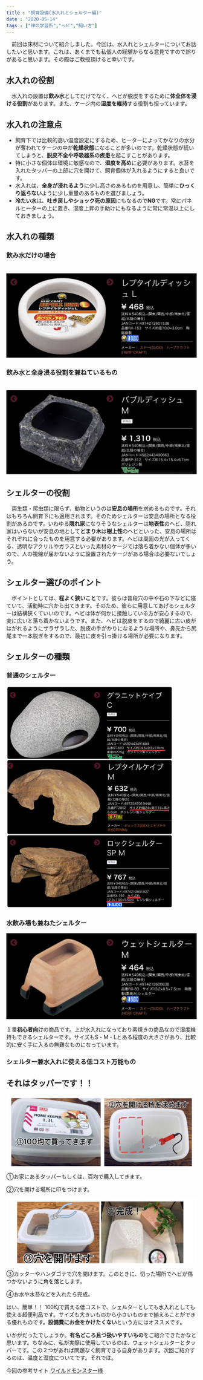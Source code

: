 ```yaml
---
title : "飼育設備(水入れとシェルター編)"
date : "2020-05-14"
tags : ["律の学習所","ヘビ","飼い方"]
---
```


　前回は床材について紹介しました。今回は、水入れとシェルターについてお話したいと思います。これは、あくまでも私個人の経験からなる意見ですので誤りがあると思います。その際はご教授頂けると幸いです。

## 水入れの役割
　水入れの設置は**飲み水**としてだけでなく、ヘビが脱皮をするために**体全体を浸ける役割**があります。また、ケージ内の**湿度を維持**する役割も担っています。

## 水入れの注意点
+ 飼育下では比較的高い温度設定にするため、ヒーターによってかなりの水分が奪われてケージの中が**乾燥状態**になることが多いのです。乾燥状態が続いてしまうと、**脱皮不全や呼吸器系の疾患**を起こすことがあります。
+ 特に小さな個体は環境に敏感なので、**湿度を高め**に必要があります。水苔を入れたタッパーの上部に穴を開けて、飼育個体が入れるようにすると良いです。
+ 水入れは、**全身が浸れるよう**に少し高さのあるものを用意し、簡単に**ひっくり返らない**ように少し重量のあるものを選びましょう。
+ **冷たい水**は、**吐き戻しやショック死の原因**にもなるので**NG**です。常にパネルヒーターの上に置き、湿度上昇の手助けにもなるように常に常温以上にしておきましょう。

## 水入れの種類
### 飲み水だけの場合
　
![img1](../assets/note9/image1.jpg)

### 飲み水と全身浸る役割を兼ねているもの
　
![img1](../assets/note9/image2.jpg)

## シェルターの役割
　両生類・爬虫類に限らず、動物というのは**安息の場所**を求めるものです。それはもちろん飼育下にも適用されます。そのためシェルターは安息の場所となる役割があるのです。いわゆる**隠れ家**になりそうなシェルターは**地表性**のヘビ、隠れ家はいらないが安息の地として**とまり木**は**樹上性**のヘビといった、安息の場所はそれぞれに合ったものを用意する必要があります。ヘビは周囲の光が入ってくる、透明なアクリルやガラスといった素材のケージでは落ち着かない個体が多いので、人の視線が届かないように設置されたケージがある場合は必要ないでしょう。

## シェルター選びのポイント
　ポイントとしては、**程よく狭いこと**です。彼らは普段穴の中や石の下などに寝ていて、活動時に穴から出てきます。そのため、彼らに用意してあげるシェルターは結構狭くていいのです。ヘビは体が何かに接触している方が安心するので、変に広いと落ち着かないようです。また、ヘビは脱皮をするので綺麗に古い皮がはがれるようにザラザラした、脱皮の手がかりになるような場所や、鼻先から尻尾まで一本脱ぎをするので、最初に皮を引っ掛ける場所が必要になります。

## シェルターの種類
### 普通のシェルター

![img1](../assets/note9/image3.jpg)

### 水飲み場も兼ねたシェルター

![img1](../assets/note9/image4.jpg)

１番**初心者向け**の商品です。上が水入れになっており素焼きの商品なので湿度維持もできるシェルターです。サイズもS・M・Lとある程度の大きさがあり、比較的に安く手に入るの無難なものになっています。

### シェルター兼水入れに使える低コスト万能もの
## それはタッパーです！！

![img1](../assets/note9/image5.jpg)

①お家にあるタッパーもしくは、百均で購入してきます。

②穴を開ける場所に印をつけます。

![img1](../assets/note9/image6.jpg)

③カッターやハンダゴテで穴を開けます。このときに、切った場所でヘビが傷つかないように角を落とします。

④お水や水苔などを入れたら完成。

はい、簡単！！
100均で買える低コストで、シェルターとしても水入れとしても使える超便利品です。サイズも大きいものから小さいものまで揃えることができる優れものです。**設備費にお金をかけたくない**という方にはオススメです。


いかがだったでしょうか。**有名どころ且つ扱いやすいもの**をご紹介できたかなと思います。ちなみに、私が実際に使用しているのは、ウェットシェルターとタッパーです。この２つがあれば問題なく飼育できる自身があります。次回ご紹介するのは、温度と湿度についてです。それでは。

今回の参考サイト
[ワイルドモンスター様](https://www.w-monster.com/shop/products/list?category_id=170000)
